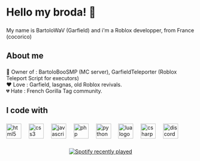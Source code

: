 <h1 align="left">Hello my broda! 👋</h1>

###

<p align="left">My name is BartoloWaV (Garfield) and i'm a Roblox developper, from France (cocorico)</p>

###

<h2 align="left">About me</h2>

###

<p align="left">👑 Owner of : BartoloBooSMP (MC server), GarfieldTeleporter (Roblox Teleport Script for executors)<br>❤ Love : Garfield, lasgnas, old Roblox revivals.<br>💔 Hate : French Gorilla Tag community.</p>

###

<h2 align="left">I code with</h2>

###

<div align="left">
  <img src="https://cdn.jsdelivr.net/gh/devicons/devicon/icons/html5/html5-original.svg" height="40" alt="html5 logo"  />
  <img width="12" />
  <img src="https://cdn.jsdelivr.net/gh/devicons/devicon/icons/css3/css3-original.svg" height="40" alt="css3 logo"  />
  <img width="12" />
  <img src="https://cdn.jsdelivr.net/gh/devicons/devicon/icons/javascript/javascript-original.svg" height="40" alt="javascript logo"  />
  <img width="12" />
  <img src="https://cdn.jsdelivr.net/gh/devicons/devicon/icons/php/php-original.svg" height="40" alt="php logo"  />
  <img width="12" />
  <img src="https://cdn.jsdelivr.net/gh/devicons/devicon/icons/python/python-original.svg" height="40" alt="python logo"  />
  <img width="12" />
  <img src="https://cdn.jsdelivr.net/gh/devicons/devicon/icons/lua/lua-original.svg" height="40" alt="lua logo"  />
  <img width="12" />
  <img src="https://skillicons.dev/icons?i=cs" height="40" alt="csharp logo"  />
  <img width="12" />
  <img src="https://skillicons.dev/icons?i=discord" height="40" alt="discord logo"  />
</div>

###

<div align="center">
  <a href="https://open.spotify.com/user/31qtofna2d4fdqgi72eecupdkdvi">
    <img src="https://spotify-recently-played-readme.vercel.app/api?user=31qtofna2d4fdqgi72eecupdkdvi&count=1&unique=false" alt="Spotify recently played"  />
  </a>
</div>

###
